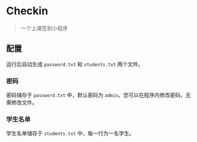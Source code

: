 # Checkin

> 一个上课签到小程序

## 配置

运行后自动生成 `password.txt` 和 `students.txt` 两个文件。

### 密码

密码储存于 `password.txt` 中，默认密码为 `admin`。您可以在程序内修改密码，无需修改文件。

### 学生名单

学生名单储存于 `students.txt` 中，每一行为一名学生。
